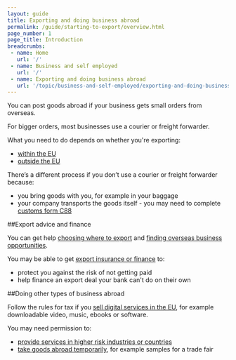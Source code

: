 ```yaml
---
layout: guide
title: Exporting and doing business abroad
permalink: /guide/starting-to-export/overview.html
page_number: 1
page_title: Introduction
breadcrumbs:
 - name: Home
   url: '/'
 - name: Business and self employed
   url: '/'
 - name: Exporting and doing business abroad
   url: '/topic/business-and-self-employed/exporting-and-doing-business-abroad.html'   
---
```


You can post goods abroad if your business gets small orders from overseas.

For bigger orders, most businesses use a courier or freight forwarder.

What you need to do depends on whether you're exporting:

- [within the EU](/guide/starting-to-export/goods-within-eu.html)
- [outside the EU](/guide/starting-to-export/goods-outside-eu.html)

There’s a different process if you don’t use a courier or freight forwarder because:

- you bring goods with you, for example in your baggage
- your company transports the goods itself - you may need to complete [customs form C88](https://www.gov.uk/guidance/declarations-and-the-single-administrative-document)

##Export advice and finance

You can get help [choosing where to export](/answer/choosing-export-market-ukti-experimental-sg.html) and [finding overseas business opportunities](/start/find-overseas-business-opportunities.html).

You may be able to get [export insurance or finance](/export-insurance-export-finance.html) to:

- protect you against the risk of not getting paid  
- help finance an export deal your bank can't do on their own  

##Doing other types of business abroad

Follow the rules for tax if you [sell digital services in the EU](https://www.gov.uk/vat-registration/registering-vat-other-eu-countries), for example downloadable video, music, ebooks or software.

You may need permission to:

- [provide services in higher risk industries or countries](http://govuk-import-export.herokuapp.com/guide/starting-to-export/export-licences.html)
- [take goods abroad temporarily](/guide/take-goods-out-uk-temporarily-for-business/overview.html), for example samples for a trade fair
 

